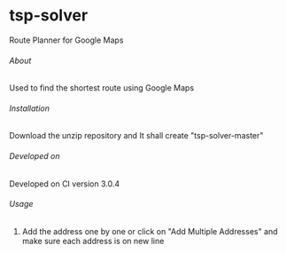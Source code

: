 # tsp-solver
Route Planner for Google Maps

###### About ######
Used to find the shortest route using Google Maps


###### Installation ######
Download the unzip repository and It shall create "tsp-solver-master"


###### Developed on ######
Developed on CI version 3.0.4


###### Usage ######
1. Add the address one by one or click on "Add Multiple Addresses" and make sure each address is on new line


